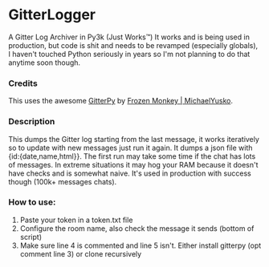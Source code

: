 # GitterLogger
A Gitter Log Archiver in Py3k (Just Works™)
It works and is being used in production, but code is shit and needs to be revamped (especially globals), I haven't touched Python seriously in years so I'm not planning to do that anytime soon though.

### Credits
This uses the awesome [GitterPy](https://github.com/MichaelYusko/GitterPy) by [Frozen Monkey | MichaelYusko](https://github.com/MichaelYusko).

### Description
This dumps the Gitter log starting from the last message, it works iteratively so to update with new messages just run it again. It dumps a json file with {id:{date,name,html}}. The first run may take some time if the chat has lots of messages. In extreme situations it may hog your RAM because it doesn't have checks and is somewhat naive. It's used in production with success though (100k+ messages chats).

### How to use:
1. Paste your token in a token.txt file
2. Configure the room name, also check the message it sends (bottom of script)
3. Make sure line 4 is commented and line 5 isn't. Either install gitterpy (opt comment line 3) or clone recursively
